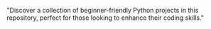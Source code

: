 "Discover a collection of beginner-friendly Python projects in this repository, perfect for those looking to enhance their coding skills."
